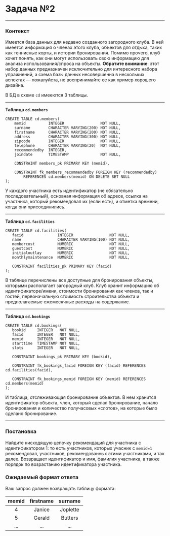 # Задача №2

---

### Контекст

Имеется база данных для недавно созданного загородного клуба. В ней имеется информация о членах этого клуба, объектов для 
отдыха, таких как теннисные корты, и истории бронирования. Помимо прочего, клуб хочет понять, как они могут использовать 
свою информацию для анализа использования/спроса на объекты. __Обратите внимание__: этот набор данных предназначен 
исключительно для интересного набора упражнений, а схема базы данных несовершенна в нескольких аспектах — пожалуйста, не
воспринимайте ее как пример хорошего дизайна.

В БД в схеме `cd` имееются 3 таблицы.  

---

**Таблица `cd.members`**

```postgresql
CREATE TABLE cd.members(
    memid          INTEGER                NOT NULL,
    surname        CHARACTER VARYING(200) NOT NULL,
    firstname      CHARACTER VARYING(200) NOT NULL,
    address        CHARACTER VARYING(300) NOT NULL,
    zipcode        INTEGER                NOT NULL,
    telephone      CHARACTER VARYING(20)  NOT NULL,
    recommendedby  INTEGER,
    joindate       TIMESTAMP              NOT NULL,
    
    CONSTRAINT members_pk PRIMARY KEY (memid),
    
    CONSTRAINT fk_members_recommendedby FOREIGN KEY (recommendedby)
        REFERENCES cd.members(memid) ON DELETE SET NULL
);
```

У каждого участника есть идентификатор (не обязательно последовательный), основная информация об адресе, ссылка на 
участника, который рекомендовал их (если есть), и отметка времени, когда они присоединились.

---

**Таблица `cd.facilities`**

```postgresql
CREATE TABLE cd.facilities(
   facid               INTEGER                NOT NULL, 
   name                CHARACTER VARYING(100) NOT NULL, 
   membercost          NUMERIC                NOT NULL, 
   guestcost           NUMERIC                NOT NULL, 
   initialoutlay       NUMERIC                NOT NULL, 
   monthlymaintenance  NUMERIC                NOT NULL, 
   
   CONSTRAINT facilities_pk PRIMARY KEY (facid)
);
```

В таблице перечислены все доступные для бронирования объекты, которыми располагает загородный клуб. Клуб хранит 
информацию об идентификаторе/имени, стоимости бронирования как членов, так и гостей, первоначальную стоимость строительства объекта и предполагаемые ежемесячные расходы на содержание.

---

**Таблица `cd.bookings`**

```postgresql
CREATE TABLE cd.bookings(
   bookid     INTEGER   NOT NULL, 
   facid      INTEGER   NOT NULL, 
   memid      INTEGER   NOT NULL, 
   starttime  TIMESTAMP NOT NULL,
   slots      INTEGER   NOT NULL,
   
   CONSTRAINT bookings_pk PRIMARY KEY (bookid),
   
   CONSTRAINT fk_bookings_facid FOREIGN KEY (facid) REFERENCES cd.facilities(facid),
   
   CONSTRAINT fk_bookings_memid FOREIGN KEY (memid) REFERENCES cd.members(memid)
);
```

И таблица, отслеживающая бронирование объектов. В нем хранится идентификатор объекта, член, который сделал бронирование,
начало бронирования и количество получасовых «слотов», на которые было сделано бронирование.

---

### Постановка

Найдите нисходящую цепочку рекомендаций для участника с идентификатором 1: то есть участников, которых учасник с `memid=1` 
рекомендовал, участников, рекомендованных этими участниками, и так далее. Возвращает идентификатор и имя, фамилия участника, 
а также порядок по возрастанию идентификатора участника.

### Ожидаемый формат ответа

Ваш запрос должен возвращать таблицу формата:

| memid |   firstname   |    surname     |
|:-----:|:-------------:|:--------------:|
|   4   |    Janice     |    Joplette    |
|   5   |    Gerald     |    Butters     |
|  ...  |      ...      |      ...       |
